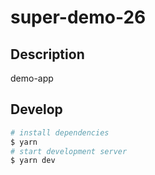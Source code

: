 # super-demo-26

## Description

demo-app

## Develop

```bash
# install dependencies
$ yarn
# start development server
$ yarn dev
```